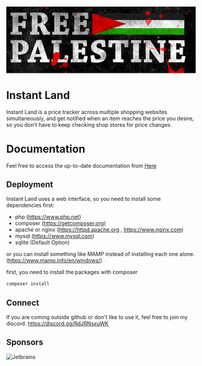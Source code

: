 ![FreePalestine](./extra/palestine.png)

# Instant Land
Instant Land is a price tracker across multiple shopping websites simultaneously, and get notified when an item reaches the price you desire, so you don't have to keep checking shop stores for price changes.

# Documentation
Feel free to access the up-to-date documentation from [Here](https://instant-land.cybrarist.com)

## Deployment
Instant Land uses a web interface, so you need to install some dependencies first:
- php (https://www.php.net)
- composer (https://getcomposer.org)
- apache or nginx (https://httpd.apache.org , https://www.nginx.com)
- mysql (https://www.mysql.com)
- sqlite (Default Option)

or you can install something like MAMP instead of installing each one alone. (https://www.mamp.info/en/windows/)


first, you need to install the packages with composer
```bash
composer install 
```

## Connect
If you are coming outside github or don't like to use it, feel free to join my discord.
https://discord.gg/RdJRNsxuWK

## Sponsors
![Jetbrains](https://resources.jetbrains.com/storage/products/company/brand/logos/jb_beam.svg)
